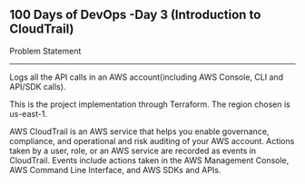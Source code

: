 100 Days of DevOps -Day 3 (Introduction to CloudTrail)
---

Problem Statement
***
Logs all the API calls in an AWS account(including AWS Console, CLI and API/SDK calls).

This is the project implementation through Terraform.
The region chosen is us-east-1.

AWS CloudTrail is an AWS service that helps you enable governance, compliance, and operational and risk auditing of your AWS account. Actions taken by a user, role, or an AWS service are recorded as events in CloudTrail. Events include actions taken in the AWS Management Console, AWS Command Line Interface, and AWS SDKs and APIs.